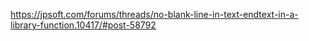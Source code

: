 https://jpsoft.com/forums/threads/no-blank-line-in-text-endtext-in-a-library-function.10417/#post-58792
